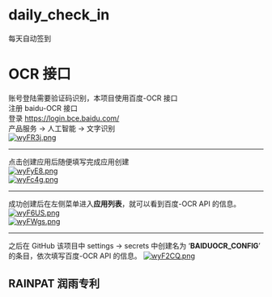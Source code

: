 # daily_check_in
每天自动签到

# OCR 接口
账号登陆需要验证码识别，本项目使用百度-OCR 接口  
注册 baidu-OCR 接口  
登录 https://login.bce.baidu.com/  
产品服务 → 人工智能 → 文字识别  
[![wyFR3j.png](https://s1.ax1x.com/2020/09/15/wyFR3j.png)](https://imgchr.com/i/wyFR3j)  
___
点击创建应用后随便填写完成应用创建  
[![wyFyE8.png](https://s1.ax1x.com/2020/09/15/wyFyE8.png)](https://imgchr.com/i/wyFyE8)  
[![wyFc4g.png](https://s1.ax1x.com/2020/09/15/wyFc4g.png)](https://imgchr.com/i/wyFc4g)  
___  
成功创建后在左侧菜单进入**应用列表**，就可以看到百度-OCR API 的信息。  
[![wyF6US.png](https://s1.ax1x.com/2020/09/15/wyF6US.png)](https://imgchr.com/i/wyF6US)  
[![wyFWgs.png](https://s1.ax1x.com/2020/09/15/wyFWgs.png)](https://imgchr.com/i/wyFWgs)  
___  
之后在 GitHub 该项目中 settings → secrets 中创建名为 ‘**BAIDUOCR_CONFIG**’ 的条目，依次填写百度-OCR API 的信息。
[![wyF2CQ.png](https://s1.ax1x.com/2020/09/15/wyF2CQ.png)](https://imgchr.com/i/wyF2CQ)  
  


## RAINPAT 润雨专利
